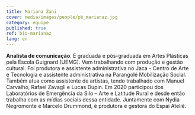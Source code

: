 ```yaml
---
title: Mariana Zani
cover: media/images/people/pb_marianaz.jpg
category: equipe
published: true
ref: bio-marianaz
lang: en
---
```


**Analista de comunicação**. É graduada e pós-graduada em Artes Plásticas pela Escola Guignard (UEMG). Vem trabalhando com produção e gestão cultural. Foi produtora e assistente administrativa no Jaca - Centro de Arte e Tecnologia e assistente administrativa na Parangolé Mobilização Social. Também atua como assistente de artistas, tendo trabalhado com Manuel Carvalho, Rafael Zavagli e Lucas Dupin. Em 2020 participou dos Laboratórios de Emergência da Silo – Arte e Latitude Rural e desde então trabalha com as mídias sociais dessa entidade. Juntamente com Nydia Negromonte e Marcelo Drummond, é produtora e gestora do Espai Ateliê.
